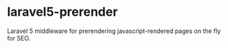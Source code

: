 # laravel5-prerender
 Laravel 5 middleware for prerendering javascript-rendered pages on the fly for SEO.
